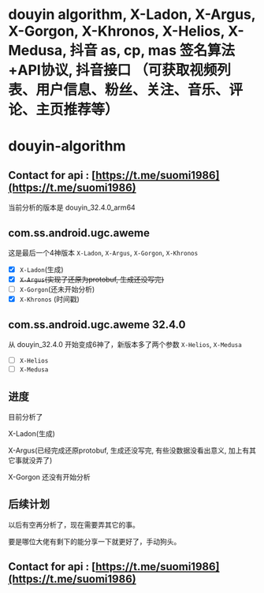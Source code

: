 # douyin algorithm, X-Ladon, X-Argus, X-Gorgon, X-Khronos, X-Helios, X-Medusa, 抖音 as, cp, mas 签名算法+API协议, 抖音接口 （可获取视频列表、用户信息、粉丝、关注、音乐、评论、主页推荐等）

# douyin-algorithm

## Contact for api : [https://t.me/suomi1986](https://t.me/suomi1986)

当前分析的版本是 douyin_32.4.0_arm64

## com.ss.android.ugc.aweme 

这是最后一个4神版本 `X-Ladon`, `X-Argus`, `X-Gorgon`, `X-Khronos`

- [x] `X-Ladon`(生成)
- [x] ~~`X-Argus`(实现了还原为protobuf, 生成还没写完)~~
- [ ] `X-Gorgon`(还未开始分析)
- [x] `X-Khronos` (时间戳)

## com.ss.android.ugc.aweme 32.4.0

从 douyin_32.4.0 开始变成6神了，新版本多了两个参数 `X-Helios`, `X-Medusa`

- [ ] `X-Helios`
- [ ] `X-Medusa`

## 进度

目前分析了

X-Ladon(生成)

X-Argus(已经完成还原protobuf, 生成还没写完, 有些没数据没看出意义, 加上有其它事就没弄了)

X-Gorgon 还没有开始分析

## 后续计划

以后有空再分析了，现在需要弄其它的事。

要是哪位大佬有剩下的能分享一下就更好了，手动狗头。

## Contact for api : [https://t.me/suomi1986](https://t.me/suomi1986)